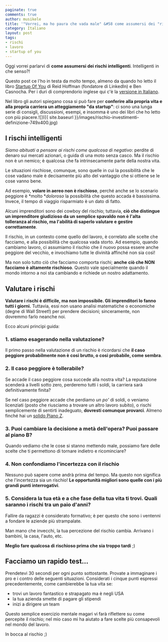 ```yaml
---
paginate: true
comments: true
author: musikele
title: '"Vorrei, ma ho paura che vada male"	&#58 come assumersi dei "rischi intelligenti"'
category: Italiano
layout: post
tags:
- rischi
- lavoro
- startup of you
---
```


Oggi vorrei parlarvi di **come assumersi dei rischi intelligenti**. Intelligenti in che senso?!

Questo post ce l'ho in testa da molto tempo, almeno da quando ho letto il libro [Startup Of You](http://amzn.to/2oaDAB6) di Reid Hoffman (fondatore di LinkedIn) e Ben Casnocha. Per i duri di comprendorio inglese qui c'è la [versione in Italiano](http://amzn.to/2oQsY92).

Nel libro gli autori spiegano cosa si può fare per **conferire alla propria vita e alla propria carriera un atteggiamento "da startup"**: ci sono una lunga serie di consigli, discussioni, esempi, e insomma è uno dei libri che ho letto con più piacere.![]({{ site.baseurl }}/images/rischio-investimenti-definizione-749x400.jpg)

## I rischi intelligenti

*Siamo abituati a pensare ai rischi come qualcosa di negativo*: perdite di denaro sui mercati azionari, o guida di una moto senza casco. Ma il rischio non è un nemico; è qualcosa che fa intrinsecamente parte della nostra vita.

Le situazioni rischiose, comunque, sono quelle in cui la possibilità che le cose vadano male è decisamente più alto del vantaggio che si ottiene se le cose vanno bene.

Ad esempio, **volare in aereo non è rischioso**, perché anche se lo scenario peggiore è *molto **doloroso* la possibilità che questo accada è bassissima. Invece, il tempo di viaggio risparmiato è un dato di fatto.

Alcuni imprenditori sono dei cowboy del rischio; tuttavia, **ciò che distingue un imprenditore giudizioso da un semplice spavaldo non è l'alta tolleranza al rischio, ma l'abilità di saperlo valutare e gestire correttamente**.

Il rischio, in un contesto come quello del lavoro, è correlato alle scelte che facciamo, e alla possibilità che qualcosa vada storto. Ad esempio, quando cambiamo lavoro, ci assumiamo il rischio che il nuovo possa essere anche peggiore del vecchio, e invochiamo tutte le divinità affinché non sia così!

Ma non solo tutto ciò che facciamo comporta rischi; **anche** **ciò che NON facciamo è altamente rischioso**. Questo vale specialmente quando il mondo intorno a noi sta cambiando e richiede un nostro adattamento.

## Valutare i rischi

**Valutare i rischi è difficile, ma non impossibile. Gli imprenditori lo fanno tutti i giorni.** Tuttavia, essi non usano analisi matematiche o economiche (degne di Wall Street!) per prendere decisioni; sinceramente, non dovremmo farlo neanche noi.

Ecco alcuni princìpi guida:

### 1. stiamo esagerando nella valutazione?

Il primo passo nella valutazione di un rischio è ricordarsi che **il caso peggiore probabilmente non è così brutto, o così probabile, come sembra**.

### 2. Il caso peggiore è tollerabile?

Se accade il caso peggiore cosa succede alla nostra vita? La reputazione scenderà a livelli sotto zero, perderemo tutti i soldi, la carriera sarà definitivamente finita?

Se nel caso peggiore accade che perdiamo *un po'* di soldi, o veniamo licenziati (posto che riusciamo a trovare un altro lavoro subito), o rischi semplicemente di sentirti inadeguato, **dovresti comunque provarci**. Almeno finché hai un [solido Piano Z](https://michelenasti.com/2015/11/serve-un-piano/).

### 3. Puoi cambiare la decisione a metà dell'opera? Puoi passare al piano B?

Quando vediamo che le cose si stanno mettendo male, possiamo fare delle scelte che ti permettono di tornare indietro e ricominciare?

### 4. Non confondiamo l'incertezza con il rischio

Nessuno può sapere come andrà prima del tempo. Ma questo non significa che l'incertezza sia un rischio! **Le opportunità migliori sono quelle con i più grandi punti interrogativi**.

### 5. Considera la tua età e a che fase della tua vita ti trovi. Quali saranno i rischi tra un paio d'anni?

Fallire da ragazzi è considerato formativo; è per questo che sono i ventenni a fondare le aziende più strampalate.

Man mano che invecchi, la tua percezione del rischio cambia. Arrivano i bambini, la casa, l'auto, etc.

**Meglio fare qualcosa di rischioso prima che sia troppo tardi** ;)

## Facciamo un rapido test...

Prendetevi 30 secondi per ogni punto sottostante. Provate a immaginare i pro e i contro delle seguenti situazioni. Considerati i cinque punti espressi precedentemente, come cambierebbe la tua vita se:

* trovi un lavoro fantastico e strapagato ma è negli USA
* la tua azienda smette di pagare gli stipendi
* inizi a dirigere un team

Questo semplice esercizio mentale magari vi farà riflettere su come percepite il rischio; nel mio caso mi ha aiutato a fare scelte più consapevoli nel mondo del lavoro.

In bocca al rischio ;)



